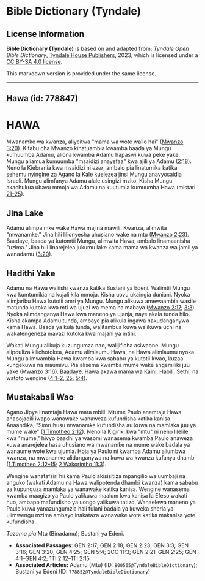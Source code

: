 # Bible Dictionary (Tyndale)

## License Information

**Bible Dictionary (Tyndale)** is based on and adapted from: _Tyndale Open Bible Dictionary_, [Tyndale House Publishers](https://tyndaleopenresources.com/), 2023, which is licensed under a [CC BY-SA 4.0 license](https://creativecommons.org/licenses/by-sa/4.0/legalcode.en).

This markdown version is provided under the same license.



--------------------------------

## Hawa (id: 778847)

HAWA
====

Mwanamke wa kwanza, aliyeitwa "mama wa wote walio hai" ([Mwanzo 3:20](https://ref.ly/Gen3:20)). Kitabu cha Mwanzo kinatuambia kwamba baada ya Mungu kumuumba Adamu, aliona kwamba Adamu hapaswi kuwa peke yake. Mungu aliamua kumuumba "msaidizi anayefaa" kwa ajili ya Adamu ([2:18](https://ref.ly/Gen2:18)). Neno la Kiebrania kwa msaidizi ni *ezer*, ambalo pia linatumika katika sehemu nyingine za Agano la Kale kuelezea jinsi Mungu anavyosaidia Israeli. Mungu alimfanya Adamu alale usingizi mzito. Kisha Mungu akachukua ubavu mmoja wa Adamu na kuutumia kumuumba Hawa (mistari [21–25](https://ref.ly/Gen2:21-Gen2:25)).

Jina Lake
---------

Adamu alimpa mke wake Hawa majina mawili. Kwanza, alimwita "mwanamke." Jina hili lilionyesha uhusiano wake na mtu ([Mwanzo 2:23](https://ref.ly/Gen2:23)). Baadaye, baada ya kutomtii Mungu, alimwita Hawa, ambalo linamaanisha "uzima." Jina hili linarejelea jukumu lake kama mama wa kwanza wa jamii ya wanadamu ([3:20](https://ref.ly/Gen3:20)).

Hadithi Yake
------------

Adamu na Hawa waliishi kwanza katika Bustani ya Edeni. Walimtii Mungu kwa kumtumikia na kujali kila mmoja. Kisha uovu ukaingia duniani. Nyoka alimjaribu Hawa kutotii amri ya Mungu. Mungu alikuwa amewaambia wasile matunda kutoka kwa mti wa ujuzi wa mema na mabaya ([Mwanzo 2:17](https://ref.ly/Gen2:17); [3:3](https://ref.ly/Gen3:3)). Nyoka alimdanganya Hawa kwa maneno ya ujanja, naye akala tunda hilo. Kisha akampa Adamu tunda, ambaye pia alikula ingawa hakudanganywa kama Hawa. Baada ya kula tunda, walitambua kuwa walikuwa uchi na wakatengeneza mavazi kutoka kwa majani ya mtini.

Wakati Mungu alikuja kuzungumza nao, walijificha asiwaone. Mungu alipouliza kilichotokea, Adamu alimlaumu Hawa, na Hawa alimlaumu nyoka. Mungu alimwambia Hawa kwamba kwa sababu ya kutotii kwao, kuzaa kungekuwa na maumivu. Pia alisema kwamba mume wake angemiliki juu yake ([Mwanzo 3:16](https://ref.ly/Gen3:16)). Baadaye, Hawa akawa mama wa Kaini, Habili, Sethi, na watoto wengine ([4:1–2, 25](https://ref.ly/Gen4:1-Gen4:2,Gen4:25); [5:4](https://ref.ly/Gen5:4)).

Mustakabali Wao
---------------

Agano Jipya linamtaja Hawa mara mbili. Mtume Paulo anamtaja Hawa anapojadili iwapo wanawake wanaweza kufundisha katika kanisa. Anaandika, "Simruhusu mwanamke kufundisha au kuwa na mamlaka juu ya mume wake" ([1 Timotheo 2:12](https://ref.ly/1Tim2:12)). Neno la Kigiriki kwa "mtu" ni neno lilelile kwa "mume," hivyo baadhi ya wasomi wanasema kwamba Paulo anaweza kuwa anarejelea hasa uhusiano wa mwanamke na mume wake badala ya wanaume wote kwa ujumla. Hoja ya Paulo ni kwamba Adamu aliumbwa kwanza, na mwanamke alidanganywa na kuwa wa kwanza kufanya dhambi ([1 Timotheo 2:12–15;](https://ref.ly/1Tim2:12-1Tim2:15) [2 Wakorintho 11:3](https://ref.ly/2Cor11:3)).

Wengine wanatafsiri hii kama Paulo akisisitiza mpangilio wa uumbaji na anguko (wakati Adamu na Hawa walipotenda dhambi kwanza) kama sababu za kupunguza mamlaka ya wanawake katika kanisa. Wengine wanasema kwamba maagizo ya Paulo yalikuwa maalum kwa kanisa la Efeso wakati huo, ambapo mafundisho ya uongo yalikuwa tatizo. Wanaelewa maneno ya Paulo kuwa yanazungumzia hali fulani badala ya kuweka sheria ya ulimwengu mzima ambayo inakataza wanawake wote katika makanisa yote kufundisha.

*Tazama pia* Mtu (Binadamu); Bustani ya Edeni.

* **Associated Passages:** GEN 2:17; GEN 2:18; GEN 2:23; GEN 3:3; GEN 3:16; GEN 3:20; GEN 4:25; GEN 5:4; 2CO 11:3; GEN 2:21–GEN 2:25; GEN 4:1–GEN 4:2; 1TI 2:12–1TI 2:15
* **Associated Articles:** Adamu (Mtu) (ID: `800565@TyndaleBibleDictionary`); Bustani ya Edeni (ID: `778852@TyndaleBibleDictionary`)

